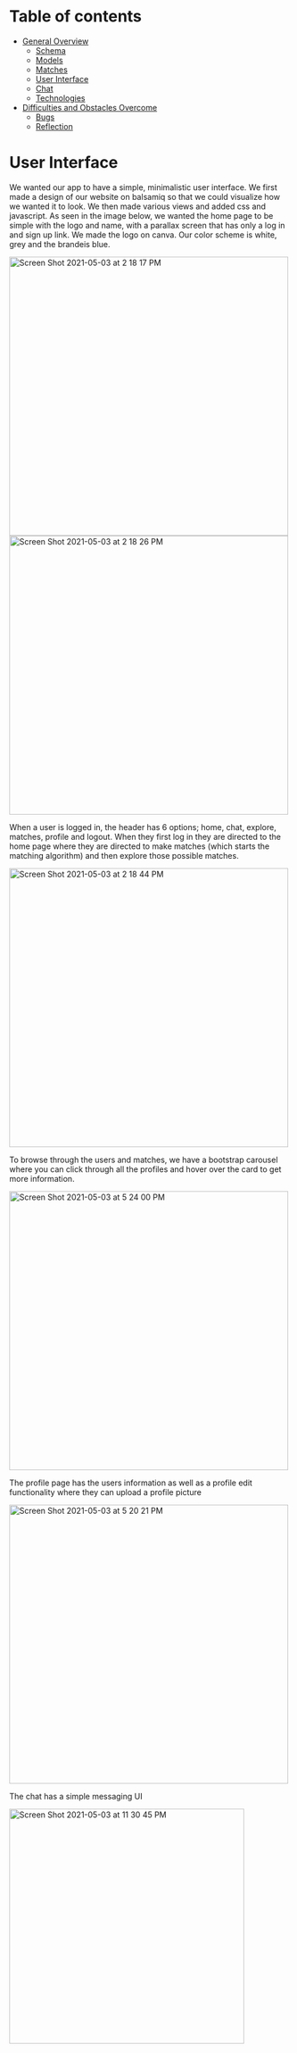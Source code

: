 # Table of contents

* [General Overview](overview.md)
  * [Schema](schema.md)
  * [Models](models.md)
  * [Matches](matches.md)
  * [User Interface](ui.md)
  * [Chat](chat.md)
  * [Technologies](technologies.md)
* [Difficulties and Obstacles Overcome](obstacles.md)
  * [Bugs](bugs.md)
  * [Reflection](reflection.md)

# User Interface

We wanted our app to have a simple, minimalistic user interface. We first made a design of our website on balsamiq so that we could visualize how we wanted it to look. We then made various views and added css and javascript. As seen in the image below, we wanted the home page to be simple with the logo and name, with a parallax screen that has only a log in and sign up link. We made the logo on canva. Our color scheme is white, grey and the brandeis blue. 

<img width="500" alt="Screen Shot 2021-05-03 at 2 18 17 PM" src="https://user-images.githubusercontent.com/33359341/116932527-62bea100-ac30-11eb-9a45-964ca56d9cdb.png"> <img width="500" alt="Screen Shot 2021-05-03 at 2 18 26 PM" src="https://user-images.githubusercontent.com/33359341/116932532-62bea100-ac30-11eb-92a6-55919be202dd.png">

When a user is logged in, the header has 6 options; home, chat, explore, matches, profile and logout. When they first log in they are directed to the home page where they are directed to make matches (which starts the matching algorithm) and then explore those possible matches. 

<img width="500" alt="Screen Shot 2021-05-03 at 2 18 44 PM" src="https://user-images.githubusercontent.com/33359341/116932530-62bea100-ac30-11eb-98ef-21bf9b932d55.png">

To browse through the users and matches, we have a bootstrap carousel where you can click through all the profiles and hover over the card to get more information. 

<img width="500" alt="Screen Shot 2021-05-03 at 5 24 00 PM" src="https://user-images.githubusercontent.com/33359341/116958064-6883a900-ac67-11eb-8c0a-3065a79b209f.png">

The profile page has the users information as well as a profile edit functionality where they can upload a profile picture

<img width="500" alt="Screen Shot 2021-05-03 at 5 20 21 PM" src="https://user-images.githubusercontent.com/33359341/116958187-bd272400-ac67-11eb-8aea-13b76c843817.png">

The chat has a simple messaging UI

<img width="421" alt="Screen Shot 2021-05-03 at 11 30 45 PM" src="https://user-images.githubusercontent.com/33359341/116958210-c912e600-ac67-11eb-9b33-bf2685af0b33.png">


